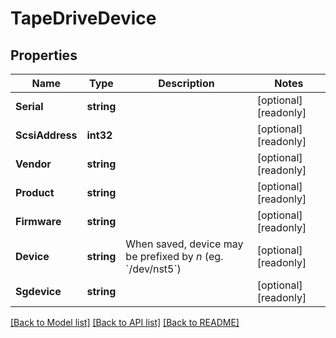 # TapeDriveDevice

## Properties

Name | Type | Description | Notes
------------ | ------------- | ------------- | -------------
**Serial** | **string** |  | [optional] [readonly] 
**ScsiAddress** | **int32** |  | [optional] [readonly] 
**Vendor** | **string** |  | [optional] [readonly] 
**Product** | **string** |  | [optional] [readonly] 
**Firmware** | **string** |  | [optional] [readonly] 
**Device** | **string** | When saved, device may be prefixed by *n* (eg. &#x60;/dev/nst5&#x60;) | [optional] [readonly] 
**Sgdevice** | **string** |  | [optional] [readonly] 

[[Back to Model list]](../README.md#documentation-for-models) [[Back to API list]](../README.md#documentation-for-api-endpoints) [[Back to README]](../README.md)


